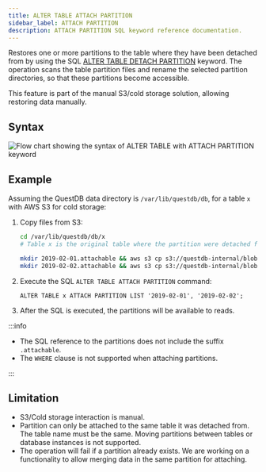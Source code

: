 ```yaml
---
title: ALTER TABLE ATTACH PARTITION
sidebar_label: ATTACH PARTITION
description: ATTACH PARTITION SQL keyword reference documentation.
---
```


Restores one or more partitions to the table where they have been detached from by using the SQL [ALTER TABLE DETACH PARTITION](/docs/reference/sql/alter-table-detach-partition) keyword. The operation scans the table partition files and rename the selected partition directories, so that these partitions become accessible.

This feature is part of the manual S3/cold storage solution, allowing restoring data manually.

## Syntax

![Flow chart showing the syntax of ALTER TABLE with ATTACH PARTITION keyword](/img/docs/diagrams/alterTableAttachPartition.svg)

## Example

Assuming the QuestDB data directory is `/var/lib/questdb/db`, for a table `x` with AWS S3 for cold storage:

1. Copy files from S3:

    ```bash
    cd /var/lib/questdb/db/x
    # Table x is the original table where the partition were detached from.
    
    mkdir 2019-02-01.attachable && aws s3 cp s3://questdb-internal/blobs/20190201.tar.gz - | tar xvfz - -C 2019-02-01.attachable --strip-components 1
    mkdir 2019-02-02.attachable && aws s3 cp s3://questdb-internal/blobs/20190202.tar.gz - | tar xvfz - -C 2019-02-01.attachable --strip-components 1
    ```

2. Execute the SQL `ALTER TABLE ATTACH PARTITION` command:

    ```questdb-sql
    ALTER TABLE x ATTACH PARTITION LIST '2019-02-01', '2019-02-02';
    ```
3. After the SQL is executed, the partitions will be available to reads.

:::info

- The SQL reference to the partitions does not include the suffix `.attachable`.
- The `WHERE` clause is not supported when attaching partitions.

:::

## Limitation

- S3/Cold storage interaction is manual.
- Partition can only be attached to the same table it was detached from. The table name must be the same. Moving partitions between tables or database instances is not supported. 
- The operation will fail if a partition already exists. We are working on a functionality to allow merging data in the same partition for attaching.
